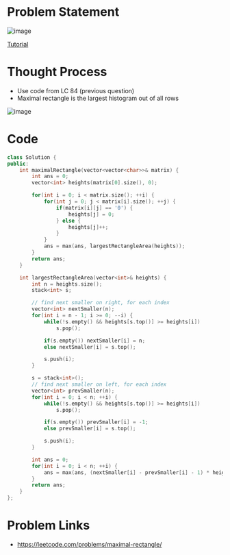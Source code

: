 # Problem Statement

![image](https://user-images.githubusercontent.com/10897423/147383041-77a1a5a6-fe6f-41ea-809b-be956f2c137d.png)

[Tutorial](https://www.youtube.com/watch?v=bgWt2qtFhbQ&list=PL-Jc9J83PIiE1_SifBEWRsD-fzxrvkja9&index=17)

# Thought Process
- Use code from LC 84 (previous question)
- Maximal rectangle is the largest histogram out of all rows

![image](https://user-images.githubusercontent.com/10897423/147383072-a4361a67-95de-4c65-89f9-73c341a12289.png)

# Code
```cpp
class Solution {
public:
    int maximalRectangle(vector<vector<char>>& matrix) {
        int ans = 0;
        vector<int> heights(matrix[0].size(), 0);

        for(int i = 0; i < matrix.size(); ++i) {
            for(int j = 0; j < matrix[i].size(); ++j) {
                if(matrix[i][j] == '0') {
                    heights[j] = 0;
                } else {
                    heights[j]++;
                }
            }
            ans = max(ans, largestRectangleArea(heights));
        }
        return ans;
    }

    int largestRectangleArea(vector<int>& heights) {
        int n = heights.size();
        stack<int> s;

        // find next smaller on right, for each index
        vector<int> nextSmaller(n);
        for(int i = n - 1; i >= 0; --i) {
            while(!s.empty() && heights[s.top()] >= heights[i])
                s.pop();

            if(s.empty()) nextSmaller[i] = n;
            else nextSmaller[i] = s.top();

            s.push(i);
        }

        s = stack<int>();
        // find next smaller on left, for each index
        vector<int> prevSmaller(n);
        for(int i = 0; i < n; ++i) {
            while(!s.empty() && heights[s.top()] >= heights[i])
                s.pop();

            if(s.empty()) prevSmaller[i] = -1;
            else prevSmaller[i] = s.top();

            s.push(i);
        }

        int ans = 0;
        for(int i = 0; i < n; ++i) {
            ans = max(ans, (nextSmaller[i] - prevSmaller[i] - 1) * heights[i]);
        }
        return ans;
    }
};
```

# Problem Links
- https://leetcode.com/problems/maximal-rectangle/
